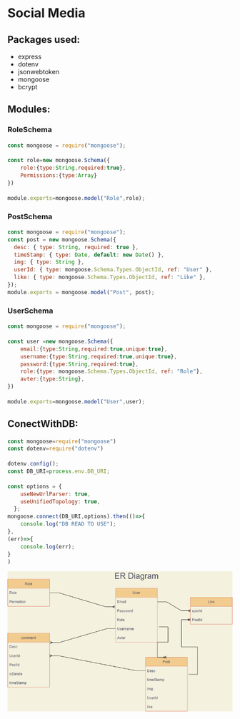 # Social Media

## Packages used:

* express
* dotenv 
* jsonwebtoken
* mongoose 
* bcrypt 

## Modules:
### RoleSchema
```js
const mongoose = require("mongoose");

const role=new mongoose.Schema({
    role:{type:String,required:true},
    Permissions:{type:Array}
})

module.exports=mongoose.model("Role",role);
```
### PostSchema
```js
const mongoose = require("mongoose");
const post = new mongoose.Schema({
  desc: { type: String, required: true },
  timeStamp: { type: Date, default: new Date() },
  img: { type: String },
  userId: { type: mongoose.Schema.Types.ObjectId, ref: "User" },
  like: { type: mongoose.Schema.Types.ObjectId, ref: "Like" },
});
module.exports = mongoose.model("Post", post);
```

### UserSchema
``` js
const mongoose = require("mongoose");

const user =new mongoose.Schema({
    email:{type:String,required:true,unique:true},
    username:{type:String,required:true,unique:true},
    password:{type:String,required:true},
    role:{type: mongoose.Schema.Types.ObjectId, ref: "Role"},
    avter:{type:String},
})

module.exports=mongoose.model("User",user);
```

## ConectWithDB:
```js
const mongoose=require("mongoose")
const dotenv=require("dotenv")

dotenv.config();
const DB_URI=process.env.DB_URI;

const options = {
    useNewUrlParser: true,
    useUnifiedTopology: true,
  };
mongoose.connect(DB_URI,options).then(()=>{
    console.log("DB READ TO USE");
},
(err)=>{
    console.log(err);
}
)
```

![ER Diagram](https://github.com/M0hammed-18/W08D04/blob/main/digram/ER.png)


